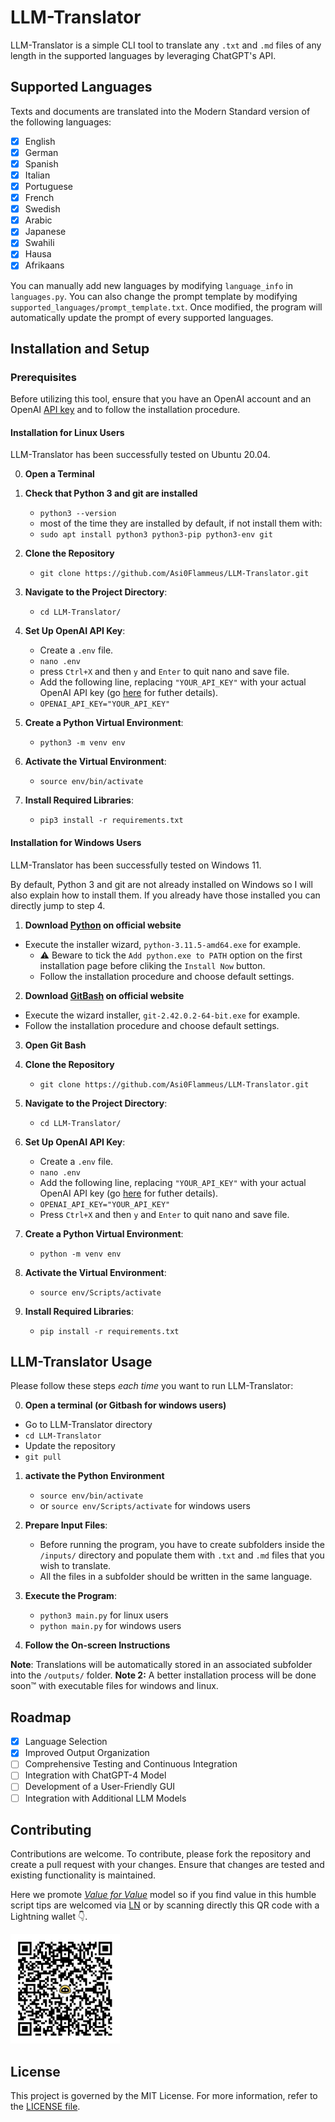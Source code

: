 # LLM-Translator

LLM-Translator is a simple CLI tool to translate any `.txt` and `.md` files of any length in the supported languages by leveraging ChatGPT's API. 

## Supported Languages 

Texts and documents are translated into the Modern Standard version of the following languages:
- [X] English
- [X] German
- [X] Spanish
- [X] Italian
- [X] Portuguese
- [X] French
- [X] Swedish
- [X] Arabic
- [X] Japanese
- [X] Swahili
- [X] Hausa
- [X] Afrikaans

You can manually add new languages by modifying `language_info` in `languages.py`.
You can also change the prompt template by modifying `supported_languages/prompt_template.txt`. 
Once modified, the program will automatically update the prompt of every supported languages.


## Installation and Setup 

### Prerequisites

Before utilizing this tool, ensure that you have an OpenAI account and an OpenAI [API key](https://beta.openai.com/docs/api-reference/introduction) and to follow the installation procedure. 
#### Installation for Linux Users

LLM-Translator has been successfully tested on Ubuntu 20.04. 

0. **Open a Terminal** 
1. **Check that Python 3 and git are installed**
   - `python3 --version` 
   - most of the time they are installed by default, if not install them with:
    - `sudo apt install python3 python3-pip python3-env git`
2. **Clone the Repository**  
   - `git clone https://github.com/Asi0Flammeus/LLM-Translator.git`

3. **Navigate to the Project Directory**:  
   - `cd LLM-Translator/`

4. **Set Up OpenAI API Key**:  
   - Create a `.env` file.
    - `nano .env` 
    - press `Ctrl+X` and then `y` and `Enter` to quit nano and save file. 
   - Add the following line, replacing `"YOUR_API_KEY"` with your actual OpenAI API key (go [here](https://platform.openai.com/account/api-keys) for futher details).
    - `OPENAI_API_KEY="YOUR_API_KEY"`

4. **Create a Python Virtual Environment**:  
   - `python3 -m venv env`

5. **Activate the Virtual Environment**:  
   - `source env/bin/activate`

6. **Install Required Libraries**:  
   - `pip3 install -r requirements.txt`


#### Installation for Windows Users

LLM-Translator has been successfully tested on Windows 11. 

By default, Python 3 and git are not already installed on Windows so I will also explain how to install them. If you already have those installed you can directly jump to step 4. 

1. **Download [Python](https://www.python.org/ftp/python/3.11.5/python-3.11.5-amd64.exe) on official website** 
  - Execute the installer wizard, `python-3.11.5-amd64.exe` for example.
    - ⚠️  Beware to tick the `Add python.exe to PATH` option on the first installation page before cliking the `Install Now` button.
    - Follow the installation procedure and choose default settings.

2. **Download [GitBash](https://github.com/git-for-windows/git/releases/download/v2.42.0.windows.2/Git-2.42.0.2-64-bit.exe) on official website**
  - Execute the wizard installer, `git-2.42.0.2-64-bit.exe` for example.
  - Follow the installation procedure and choose default settings.
3. **Open Git Bash**

4. **Clone the Repository**  
   - `git clone https://github.com/Asi0Flammeus/LLM-Translator.git`

5. **Navigate to the Project Directory**:  
   - `cd LLM-Translator/`

6. **Set Up OpenAI API Key**:  
   - Create a `.env` file.
    - `nano .env` 
   - Add the following line, replacing `"YOUR_API_KEY"` with your actual OpenAI API key (go [here](https://platform.openai.com/account/api-keys) for futher details).
    - `OPENAI_API_KEY="YOUR_API_KEY"`
    - Press `Ctrl+X` and then `y` and `Enter` to quit nano and save file. 

4. **Create a Python Virtual Environment**:  
   - `python -m venv env`

5. **Activate the Virtual Environment**:  
   - `source env/Scripts/activate`

6. **Install Required Libraries**:  
   - `pip install -r requirements.txt`

## LLM-Translator Usage

Please follow these steps *each time* you want to run LLM-Translator:

0. **Open a terminal (or Gitbash for windows users)**
  - Go to LLM-Translator directory
   - `cd LLM-Translator`
  - Update the repository
   - `git pull` 

1. **activate the Python Environment**  
   - `source env/bin/activate` 
   - or `source env/Scripts/activate` for windows users

2. **Prepare Input Files**:  
   - Before running the program, you have to create subfolders inside the `/inputs/` directory and populate them with `.txt` and `.md` files that you wish to translate.
   - All the files in a subfolder should be written in the same language. 

3. **Execute the Program**:  
   - `python3 main.py` for linux users
   - `python main.py` for windows users

4. **Follow the On-screen Instructions** 
   

**Note**: Translations will be automatically stored in an associated subfolder into the `/outputs/` folder. 
**Note 2:** A better installation process will be done soon™ with executable files for windows and linux.

## Roadmap

- [X] Language Selection
- [X] Improved Output Organization
- [ ] Comprehensive Testing and Continuous Integration
- [ ] Integration with ChatGPT-4 Model
- [ ] Development of a User-Friendly GUI
- [ ] Integration with Additional LLM Models

## Contributing

Contributions are welcome. To contribute, please fork the repository and create a pull request with your changes. Ensure that changes are tested and existing functionality is maintained.

Here we promote [*Value for Value*](https://dergigi.com/2021/12/30/the-freedom-of-value/) model so if you find value in this humble script tips are welcomed via [LN](https://getalby.com/p/asi0) or by scanning directly this QR code with a Lightning wallet 👇. 

<img src="./figure/LN-address-asi0-tip.png" width="175">

## License

This project is governed by the MIT License. For more information, refer to the [LICENSE file](./license.md).
